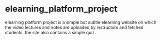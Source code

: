 # elearning_platform_project
elearning platform project is a simple but subtle elearning website on which the video lectures and notes are uploaded by instructors and fetched students. the site also contains a simple quiz.
